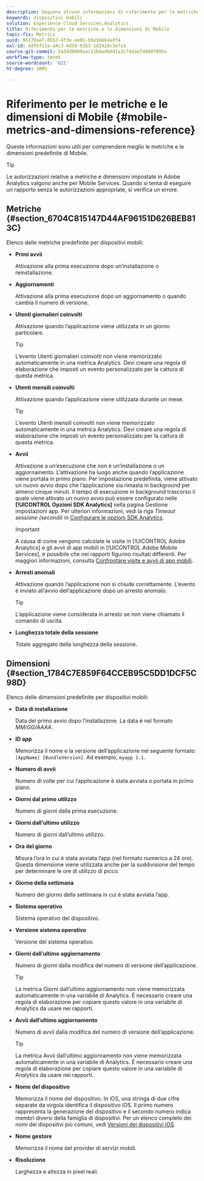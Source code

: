 ```yaml
---
description: Seguono alcune informazioni di riferimento per le metriche e le dimensioni predefinite di Mobile.
keywords: dispositivi mobili
solution: Experience Cloud Services,Analytics
title: Riferimento per le metriche e le dimensioni di Mobile
topic-fix: Metrics
uuid: 96170ae7-8553-4f3e-ae01-65e5b664adf4
exl-id: ddfbf11e-a4c3-4d59-92b3-1d192dc3e7cd
source-git-commit: 5434d8809aac11b4ad6dd1a3c74dae7dd98f095a
workflow-type: tm+mt
source-wordcount: '621'
ht-degree: 100%

---
```


# Riferimento per le metriche e le dimensioni di Mobile {#mobile-metrics-and-dimensions-reference}

Queste informazioni sono utili per comprendere meglio le metriche e le dimensioni predefinite di Mobile.

>[!TIP]
>
>Le autorizzazioni relative a metriche e dimensioni impostate in Adobe Analytics valgono anche per Mobile Services. Quando si tenta di eseguire un rapporto senza le autorizzazioni appropriate, si verifica un errore.

## Metriche {#section_6704C815147D44AF96151D626BEB813C}

Elenco delle metriche predefinite per dispositivi mobili:

* **Primi avvii**

   Attivazione alla prima esecuzione dopo un’installazione o reinstallazione.

* **Aggiornamenti**

   Attivazione alla prima esecuzione dopo un aggiornamento o quando cambia il numero di versione.

* **Utenti giornalieri coinvolti**

   Attivazione quando l’applicazione viene utilizzata in un giorno particolare.

   >[!TIP]
   >
   >L’evento Utenti giornalieri coinvolti non viene memorizzato automaticamente in una metrica Analytics. Devi creare una regola di elaborazione che imposti un evento personalizzato per la cattura di questa metrica.

* **Utenti mensili coinvolti**

   Attivazione quando l’applicazione viene utilizzata durante un mese.

   >[!TIP]
   >L’evento Utenti mensili coinvolti non viene memorizzato automaticamente in una metrica Analytics. Devi creare una regola di elaborazione che imposti un evento personalizzato per la cattura di questa metrica.

* **Avvii**

   Attivazione a un’esecuzione che non è un’installazione o un aggiornamento. L’attivazione ha luogo anche quando l’applicazione viene portata in primo piano. Per impostazione predefinita, viene attivato un nuovo avvio dopo che l’applicazione sia rimasta in background per almeno cinque minuti. Il tempo di esecuzione in background trascorso il quale viene attivato un nuovo avvio può essere configurato nelle **[!UICONTROL Opzioni SDK Analytics]** nella pagina Gestione impostazioni app. Per ulteriori informazioni, vedi la riga *Timeout sessione (secondi)* in [Configurare le opzioni SDK Analytics](/help/using/c-manage-app-settings/c-mob-confg-app/t-config-analytics/t-config-analytics.md).

   >[!IMPORTANT]
   >A causa di come vengono calcolate le visite in [!UICONTROL Adobe Analytics] e gli avvii di app mobili in [!UICONTROL Adobe Mobile Services], è possibile che nei rapporti figurino risultati differenti. Per maggiori informazioni, consulta [Confrontare visite e avvii di app mobili](https://helpx.adobe.com/it/analytics/kb/compare-visits-and-mobile-app-launches.html).

* **Arresti anomali**

   Attivazione quando l’applicazione non si chiude correttamente. L’evento è inviato all’avvio dell’applicazione dopo un arresto anomalo.

   >[!TIP]
   >L’applicazione viene considerata in arresto se non viene chiamato il comando di uscita.

* **Lunghezza totale della sessione**

   Totale aggregato della lunghezza della sessione.

## Dimensioni {#section_1784C7E859F64CCEB95C5DD1DCF5C98D}

Elenco delle dimensioni predefinite per dispositivi mobili:

* **Data di installazione**

   Data del primo avvio dopo l’installazione. La data è nel formato *MM/GG/AAAA*.

* **ID app**

   Memorizza il nome e la versione dell’applicazione nel seguente formato: `[AppName] [BundleVersion]`. Ad esempio, `myapp 1.1`.

* **Numero di avvii**

   Numero di volte per cui l’applicazione è stata avviata o portata in primo piano.

* **Giorni dal primo utilizzo**

   Numero di giorni dalla prima esecuzione.

* **Giorni dall’ultimo utilizzo**

   Numero di giorni dall’ultimo utilizzo.

* **Ora del giorno**

   Misura l’ora in cui è stata avviata l’app (nel formato numerico a 24 ore). Questa dimensione viene utilizzata anche per la suddivisione del tempo per determinare le ore di utilizzo di picco.

* **Giorno della settimana**

   Numero del giorno della settimana in cui è stata avviata l’app.

* **Sistema operativo**

   Sistema operativo del dispositivo.

* **Versione sistema operativo**

   Versione del sistema operativo.

* **Giorni dall’ultimo aggiornamento**

   Numero di giorni dalla modifica del numero di versione dell’applicazione.

   >[!TIP]
   >
   >La metrica Giorni dall’ultimo aggiornamento non viene memorizzata automaticamente in una variabile di Analytics. È necessario creare una regola di elaborazione per copiare questo valore in una variabile di Analytics da usare nei rapporti.

* **Avvii dall’ultimo aggiornamento**

   Numero di avvii dalla modifica del numero di versione dell’applicazione.

   >[!TIP]
   >
   >La metrica Avvii dall’ultimo aggiornamento non viene memorizzata automaticamente in una variabile di Analytics. È necessario creare una regola di elaborazione per copiare questo valore in una variabile di Analytics da usare nei rapporti.

* **Nome del dispositivo**

   Memorizza il nome del dispositivo. In iOS, una stringa di due cifre separate da virgola identifica il dispositivo iOS. Il primo numero rappresenta la generazione del dispositivo e il secondo numero indica membri diversi della famiglia di dispositivi. Per un elenco completo dei nomi dei dispositivi più comuni, vedi [Versioni dei dispositivi iOS](/help/ios/reference/device-versions.md).

* **Nome gestore**

   Memorizza il nome del provider di servizi mobili.

* **Risoluzione**

   Larghezza e altezza in pixel reali.
